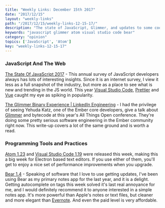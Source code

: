 ```yaml
---
title: "Weekly Links: December 15th 2017"
date: "2017/12/15"
layout: "weekly-links"
path: "/2017/12/15/weekly-links-12-15-17/"
description: "The state of JavaScript, Glimmer, and updates to some cool software"
keywords: "javascript glimmer atom visual studio code bear"
category: "opinion"
topics: ['JavaScript', 'Atom']
key: "weekly-links-12-15-17"
---
```


### JavaScript And The Web

[The State Of JavaScript 2017](https://stateofjs.com/) - This annual survey of JavaScript developers always has lots of interesting insights.  Since it is an internet survey, I view it less as a full snapshot of the industry, but more as a place to see what is new and trending in the JS world.  This year [Visual Studio Code](https://code.visualstudio.com/), [Prettier](https://prettier.io/) and [Vue](https://vuejs.org/) caught my eye as spiking in popularity.

[The Glimmer Binary Experience | LinkedIn Engineering](https://engineering.linkedin.com/blog/2017/12/the-glimmer-binary-experience) - I had the privilege of seeing Yehuda Katz, one of the Ember core developers, give a talk about [Glimmer](https://glimmerjs.com/) and bytecode at this year's All Things Open conference.  They're doing some pretty serious software engineering in the Ember community right now.  This write-up covers a lot of the same ground and is worth a read.

### Programming Tools and Practices

[Atom 1.23](http://blog.atom.io/2017/12/12/atom-1-23.html) and [Visual Studio Code 1.19](https://code.visualstudio.com/updates/v1_19) were released this week, making this a big week for Electron based text editors.  If you use either of them, you'll get to enjoy a nice set of performance improvements when you upgrade.

[Bear 1.4](https://blog.bear-writer.com/bear-1-4-the-tags-edition-298d6fdc55dd) - Speaking of software that I love to use getting updates, I've been using Bear as my primary notes app for the last year, and it is a delight.  Getting autocomplete on tags this week solved it's last real annoyance for me, and I would definitely recommend it to anyone interested in a simple notes app.  It's more powerful than Apple's notes or text files, but cleaner and more elegant than [Evernote](https://evernote.com/).  And even the paid level is very affordable.
